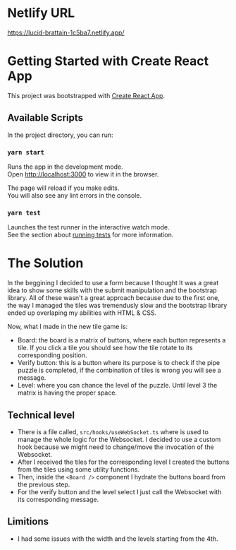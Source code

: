 # Netlify URL
https://lucid-brattain-1c5ba7.netlify.app/

# Getting Started with Create React App

This project was bootstrapped with [Create React App](https://github.com/facebook/create-react-app).

## Available Scripts

In the project directory, you can run:

### `yarn start`

Runs the app in the development mode.\
Open [http://localhost:3000](http://localhost:3000) to view it in the browser.

The page will reload if you make edits.\
You will also see any lint errors in the console.

### `yarn test`

Launches the test runner in the interactive watch mode.\
See the section about [running tests](https://facebook.github.io/create-react-app/docs/running-tests) for more information.

# The Solution

In the beggining I decided to use a form because I thought It was a great idea to show some skills with the submit manipulation and the bootstrap library. 
All of these wasn't a great approach because due to the first one, the way I managed the tiles was tremendusly slow and the bootstrap library ended up overlaping my abilities with HTML & CSS.

Now, what I made in the new tile game is:
  * Board: the board is a matrix of buttons, where each button represents a tile. If you click a tile you should see how the tile rotate to its corresponding position.
  * Verify button: this is a button where its purpose is to check if the pipe puzzle is completed, if the combination of tiles is wrong you will see a message.
  * Level: where you can chance the level of the puzzle. Until level 3 the matrix is having the proper space.


## Technical level
  * There is a file called, `src/hooks/useWebSocket.ts` where is used to manage the whole logic for the Websocket. I decided to use a custom hook because we might need to change/move the invocation of the Websocket.
  * After I received the tiles for the corresponding level I created the buttons from the tiles using some utility functions.
  * Then, inside the `<Board />` component I hydrate the buttons board from the previous step.
  * For the verify button and the level select I just call the Websocket with its corresponding message.

## Limitions
 * I had some issues with the width and the levels starting from the 4th.




